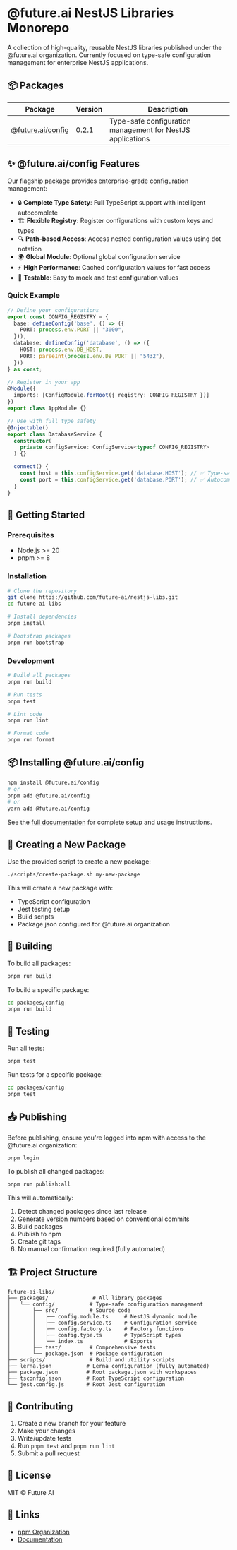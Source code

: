# @future.ai NestJS Libraries Monorepo

A collection of high-quality, reusable NestJS libraries published under the @future.ai organization. Currently focused on type-safe configuration management for enterprise NestJS applications.

## 📦 Packages

| Package | Version | Description |
|---------|---------|-------------|
| [@future.ai/config](./packages/config) | 0.2.1 | Type-safe configuration management for NestJS applications |

## ✨ @future.ai/config Features

Our flagship package provides enterprise-grade configuration management:

- 🔒 **Complete Type Safety**: Full TypeScript support with intelligent autocomplete
- 🏗️ **Flexible Registry**: Register configurations with custom keys and types  
- 🔍 **Path-based Access**: Access nested configuration values using dot notation
- 🌍 **Global Module**: Optional global configuration service
- ⚡ **High Performance**: Cached configuration values for fast access
- 🧪 **Testable**: Easy to mock and test configuration values

### Quick Example

```typescript
// Define your configurations
export const CONFIG_REGISTRY = {
  base: defineConfig('base', () => ({
    PORT: process.env.PORT || "3000",
  })),
  database: defineConfig('database', () => ({
    HOST: process.env.DB_HOST,
    PORT: parseInt(process.env.DB_PORT || "5432"),
  }))
} as const;

// Register in your app
@Module({
  imports: [ConfigModule.forRoot({ registry: CONFIG_REGISTRY })]
})
export class AppModule {}

// Use with full type safety
@Injectable()
export class DatabaseService {
  constructor(
    private configService: ConfigService<typeof CONFIG_REGISTRY>
  ) {}

  connect() {
    const host = this.configService.get('database.HOST'); // ✅ Type-safe!
    const port = this.configService.get('database.PORT'); // ✅ Autocomplete works!
  }
}
```

## 🚀 Getting Started

### Prerequisites

- Node.js >= 20
- pnpm >= 8

### Installation

```bash
# Clone the repository
git clone https://github.com/future-ai/nestjs-libs.git
cd future-ai-libs

# Install dependencies
pnpm install

# Bootstrap packages
pnpm run bootstrap
```

### Development

```bash
# Build all packages
pnpm run build

# Run tests
pnpm test

# Lint code
pnpm run lint

# Format code
pnpm run format
```

## 📦 Installing @future.ai/config

```bash
npm install @future.ai/config
# or
pnpm add @future.ai/config
# or  
yarn add @future.ai/config
```

See the [full documentation](./packages/config/README.md) for complete setup and usage instructions.

## 📝 Creating a New Package

Use the provided script to create a new package:

```bash
./scripts/create-package.sh my-new-package
```

This will create a new package with:
- TypeScript configuration
- Jest testing setup
- Build scripts
- Package.json configured for @future.ai organization

## 🔨 Building

To build all packages:

```bash
pnpm run build
```

To build a specific package:

```bash
cd packages/config
pnpm run build
```

## 🧪 Testing

Run all tests:

```bash
pnpm test
```

Run tests for a specific package:

```bash
cd packages/config
pnpm test
```

## 📤 Publishing

Before publishing, ensure you're logged into npm with access to the @future.ai organization:

```bash
pnpm login
```

To publish all changed packages:

```bash
pnpm run publish:all
```

This will automatically:
1. Detect changed packages since last release
2. Generate version numbers based on conventional commits
3. Build packages
4. Publish to npm
5. Create git tags
6. No manual confirmation required (fully automated)

## 🏗️ Project Structure

```
future-ai-libs/
├── packages/              # All library packages
│   └── config/           # Type-safe configuration management
│       ├── src/          # Source code
│       │   ├── config.module.ts     # NestJS dynamic module
│       │   ├── config.service.ts    # Configuration service
│       │   ├── config.factory.ts    # Factory functions
│       │   ├── config.type.ts       # TypeScript types
│       │   └── index.ts             # Exports
│       ├── test/         # Comprehensive tests
│       └── package.json  # Package configuration
├── scripts/              # Build and utility scripts
├── lerna.json           # Lerna configuration (fully automated)
├── package.json         # Root package.json with workspaces
├── tsconfig.json        # Root TypeScript configuration
└── jest.config.js       # Root Jest configuration
```

## 🤝 Contributing

1. Create a new branch for your feature
2. Make your changes
3. Write/update tests
4. Run `pnpm test` and `pnpm run lint`
5. Submit a pull request

## 📄 License

MIT © Future AI

## 🔗 Links

- [npm Organization](https://www.npmjs.com/org/future.ai)
- [Documentation](https://future.ai/docs)